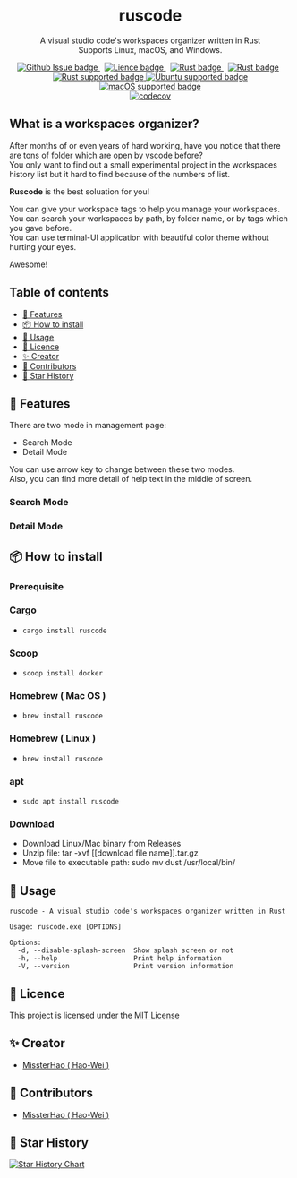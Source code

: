 <div align="center">
  <h1>ruscode</h1>

  <p>
    A visual studio code's workspaces organizer written in Rust<br />Supports Linux, macOS, and Windows.
  </p>


  <p align="center" >
    <a href="https://github.com/MissterHao/ruscode" style="margin-right: 8px;">
      <img
        src="https://img.shields.io/github/issues/MissterHao/ruscode?style=for-the-badge" alt="Github Issue badge" />
    </a>
    <a href="https://github.com/MissterHao/ruscode" style="margin-right: 8px;">
      <img
        src="https://img.shields.io/github/license/MissterHao/ruscode?style=for-the-badge" alt="Lience badge" />
    </a>
    <a href="https://github.com/MissterHao/ruscode" style="margin-right: 8px;">
      <img
        src="https://img.shields.io/badge/Language-Rust-%23EB6400?style=for-the-badge&logo=Rust" alt="Rust badge" >
    </a>
    <a href="https://github.com/MissterHao/ruscode" style="margin-right: 8px;">
      <img
        src="https://img.shields.io/github/downloads/MissterHao/ruscode/total?style=for-the-badge&logo=Rust" alt="Rust badge" >
    </a>

   <br>
    <a href="https://github.com/MissterHao/ruscode">
      <img
        src="https://img.shields.io/badge/Window Version-Latest-blue?style=for-the-badge&logo=Windows" alt="Rust supported badge" >
    </a>
    <a href="https://github.com/MissterHao/ruscode">
      <img
        src="https://img.shields.io/badge/Ubuntu%20Version-Latest-blue?style=for-the-badge&logo=Ubuntu" alt="Ubuntu supported badge" >
    </a>
    <a href="https://github.com/MissterHao/ruscode">
      <img
        src="https://img.shields.io/badge/MacOS%20Version-Latest-blue?style=for-the-badge&logo=macOS" alt="macOS supported badge" >
    </a>
    <br>
    <a href="https://codecov.io/gh/mozilla/grcov">
      <img
        src="https://codecov.io/gh/MissterHao/ruscode/branch/master/graph/badge.svg" alt="codecov" >
    </a>
        
  </p>
</div>


## What is a workspaces organizer?

After months of or even years of hard working, have you notice that there are tons of folder which are open by vscode before?  
You only want to find out a small experimental project in the workspaces history list but it hard to find because of the numbers of list. 

**Ruscode** is the best soluation for you! 

You can give your workspace tags to help you manage your workspaces.   
You can search your workspaces by path, by folder name, or by tags which you gave before.  
You can use terminal-UI application with beautiful color theme without hurting your eyes.  

Awesome!

## Table of contents

- [🎯 Features](#-features)
- [📦 How to install](#-how-to-install)
- [🏹 Usage](#-usage)
- [📜 Licence](#-licence)
- [✨ Creator](#-creator)
- [🌈 Contributors](#-contributors)
- [🌟 Star History](#-star-history)

## 🎯 Features

There are two mode in management page:
+ Search Mode
+ Detail Mode

You can use arrow key to change between these two modes.  
Also, you can find more detail of help text in the middle of screen.
<!-- A GIF to explain how to change mode -->

### Search Mode

### Detail Mode


## 📦 How to install

### Prerequisite

### Cargo
<!-- ### Cargo <a href="https://repology.org/project/ruscode/versions"><img src="https://repology.org/badge/vertical-allrepos/ruscode.svg" alt="Packaging status" align="right"></a> -->
+ `cargo install ruscode`

### Scoop
+ `scoop install docker`

### Homebrew ( Mac OS )
+ `brew install ruscode`

### Homebrew ( Linux )
+ `brew install ruscode`

### apt
+ `sudo apt install ruscode`

### Download
+ Download Linux/Mac binary from Releases
+ Unzip file: tar -xvf [[download file name]].tar.gz
+ Move file to executable path: sudo mv dust /usr/local/bin/


## 🏹 Usage
```
ruscode - A visual studio code's workspaces organizer written in Rust

Usage: ruscode.exe [OPTIONS]

Options:
  -d, --disable-splash-screen  Show splash screen or not
  -h, --help                   Print help information
  -V, --version                Print version information
```

## 📜 Licence
This project is licensed under the [MIT License](https://github.com/MissterHao/ruscode/blob/master/LICENSE)

## ✨ Creator
- [MissterHao ( Hao-Wei )](https://www.linkedin.com/in/hao-wei-li/)

## 🌈 Contributors
- [MissterHao ( Hao-Wei )](https://www.linkedin.com/in/hao-wei-li/)

## 🌟 Star History
[![Star History Chart](https://api.star-history.com/svg?repos=MissterHao/ruscode&type=Date)](https://star-history.com/#MissterHao/ruscode&Date)
